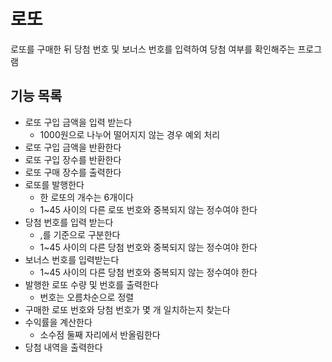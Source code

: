 # 로또
로또를 구매한 뒤 당첨 번호 및 보너스 번호를 입력하여 당첨 여부를 확인해주는 프로그램

## 기능 목록
* 로또 구입 금액을 입력 받는다
  - 1000원으로 나누어 떨어지지 않는 경우 예외 처리
* 로또 구입 금액을 반환한다
* 로또 구입 장수를 반환한다
* 로또 구매 장수를 출력한다
* 로또를 발행한다
  - 한 로또의 개수는 6개이다
  - 1~45 사이의 다른 로또 번호와 중복되지 않는 정수여야 한다
* 당첨 번호를 입력 받는다
  - ,를 기준으로 구분한다
  - 1~45 사이의 다른 당첨 번호와 중복되지 않는 정수여야 한다
* 보너스 번호를 입력받는다
  - 1~45 사이의 다른 당첨 번호와 중복되지 않는 정수여야 한다
* 발행한 로또 수량 및 번호를 출력한다
  - 번호는 오름차순으로 정렬
* 구매한 로또 번호와 당첨 번호가 몇 개 일치하는지 찾는다
* 수익률을 계산한다
  - 소수점 둘째 자리에서 반올림한다
* 당첨 내역을 출력한다
